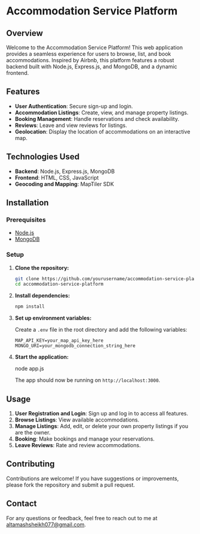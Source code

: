 # Accommodation Service Platform

## Overview

Welcome to the Accommodation Service Platform! This web application provides a seamless experience for users to browse, list, and book accommodations. Inspired by Airbnb, this platform features a robust backend built with Node.js, Express.js, and MongoDB, and a dynamic frontend.

## Features

- **User Authentication**: Secure sign-up and login.
- **Accommodation Listings**: Create, view, and manage property listings.
- **Booking Management**: Handle reservations and check availability.
- **Reviews**: Leave and view reviews for listings.
- **Geolocation**: Display the location of accommodations on an interactive map.

## Technologies Used

- **Backend**: Node.js, Express.js, MongoDB
- **Frontend**: HTML, CSS, JavaScript
- **Geocoding and Mapping**: MapTiler SDK

## Installation

### Prerequisites

- [Node.js](https://nodejs.org/)
- [MongoDB](https://www.mongodb.com/try/download/community)

### Setup

1. **Clone the repository:**

    ```bash
    git clone https://github.com/yourusername/accommodation-service-platform.git
    cd accommodation-service-platform
    ```

2. **Install dependencies:**

    ```bash
    npm install
    ```

3. **Set up environment variables:**

    Create a `.env` file in the root directory and add the following variables:

    ```env
    MAP_API_KEY=your_map_api_key_here
    MONGO_URI=your_mongodb_connection_string_here
    ```

4. **Start the application:**

     node app.js

    The app should now be running on `http://localhost:3000`.

## Usage

1. **User Registration and Login**: Sign up and log in to access all features.
2. **Browse Listings**: View available accommodations.
3. **Manage Listings**: Add, edit, or delete your own property listings if you are the owner.
4. **Booking**: Make bookings and manage your reservations.
5. **Leave Reviews**: Rate and review accommodations.

## Contributing

Contributions are welcome! If you have suggestions or improvements, please fork the repository and submit a pull request.


## Contact

For any questions or feedback, feel free to reach out to me at altamashsheikh077@gmail.com.
